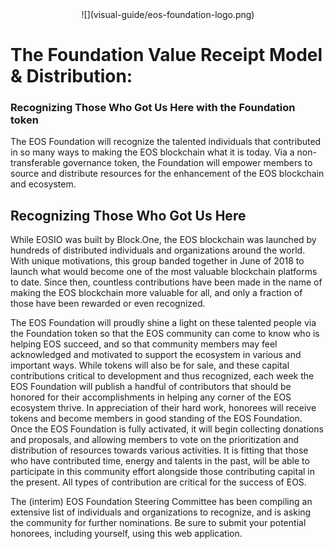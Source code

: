 <center> 
  ![](visual-guide/eos-foundation-logo.png)
</center>

# The Foundation Value Receipt Model & Distribution:
### Recognizing Those Who Got Us Here with the Foundation token

The EOS Foundation will recognize the talented individuals that contributed in so many ways to making the EOS blockchain what it is today. Via a non-transferable governance token, the Foundation will empower members to source and distribute resources for the enhancement of the EOS blockchain and ecosystem. 

## Recognizing Those Who Got Us Here
While EOSIO was built by Block.One, the EOS blockchain was launched by hundreds of distributed individuals and organizations around the world. With unique motivations, this group banded together in June of 2018 to launch what would become one of the most valuable blockchain platforms to date. Since then, countless contributions have been made in the name of making the EOS blockchain more valuable for all, and only a fraction of those have been rewarded or even recognized.

The EOS Foundation will proudly shine a light on these talented people via the Foundation token so that the EOS community can come to know who is helping EOS succeed, and so that community members may feel acknowledged and motivated to support the ecosystem in various and important ways. While tokens will also be for sale, and these capital contributions critical to development and thus recognized, each week the EOS Foundation will publish a handful of contributors that should be honored for their accomplishments in helping any corner of the EOS ecosystem thrive. In appreciation of their hard work, honorees will receive tokens and become members in good standing of the EOS Foundation. Once the EOS Foundation is fully activated, it will begin collecting donations and proposals, and allowing members to vote on the prioritization and distribution of resources towards various activities. It is fitting that those who have contributed time, energy and talents in the past, will be able to participate in this community effort alongside those contributing capital in the present. All types of contribution are critical for the success of EOS.

The (interim) EOS Foundation Steering Committee has been compiling an extensive list of individuals and organizations to recognize, and is asking the community for further nominations. Be sure to submit your potential honorees, including yourself, using this web application.

